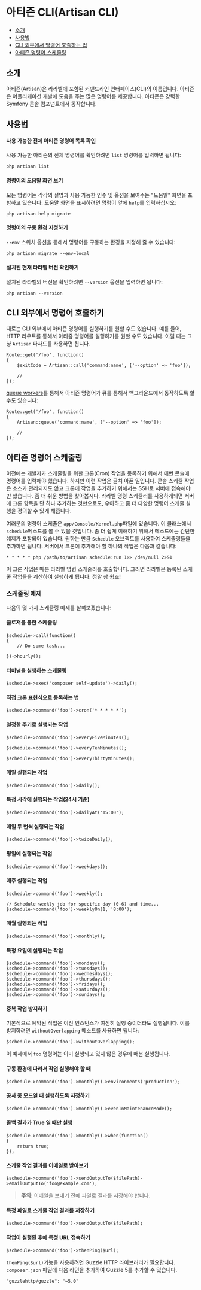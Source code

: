 # 아티즌 CLI(Artisan CLI)

- [소개](#introduction)
- [사용법](#usage)
- [CLI 외부에서 명령어 호출하는 법](#calling-commands-outside-of-cli)
- [아티즌 명령어 스케줄링](#scheduling-artisan-commands)

<a name="introduction"></a>
## 소개

아티즌(Artisan)은 라라벨에 포함된 커맨드라인 인터페이스(CLI)의 이름입니다. 아티즌은 어플리케이션 개발에 도움을 주는 많은 명령어를 제공합니다. 아티즌은 강력한 Symfony 콘솔 컴포넌트에서 동작합니다.

<a name="usage"></a>
## 사용법

#### 사용 가능한 전체 아티즌 명령어 목록 확인

사용 가능한 아티즌의 전체 명령어를 확인하려면 `list` 명령어를 입력하면 됩니다:

	php artisan list

#### 명령어의 도움말 화면 보기

모든 명령어는 각각의 설명과 사용 가능한 인수 및 옵션을 보여주는 "도움말" 화면을 포함하고 있습니다. 도움말 화면을 표시하려면 명령어 앞에 `help`를 입력하십시오:

	php artisan help migrate

#### 명령어의 구동 환경 지정하기

`--env` 스위치 옵션을 통해서 명령어를 구동하는 환경을 지정해 줄 수 있습니다: 

	php artisan migrate --env=local

#### 설치된 현재 라라벨 버전 확인하기

설치된 라라벨의 버전을 확인하려면 `--version` 옵션을 입력하면 됩니다:

	php artisan --version

<!--chak-comment-아티즌CLI(ArtisanCLI)사용법-->
<a name="calling-commands-outside-of-cli"></a>
## CLI 외부에서 명령어 호출하기

때로는 CLI 외부에서 아티즌 명령어를 실행하기를 원할 수도 있습니다. 예를 들어, HTTP 라우트를 통해서 아티즘 명령어를 실행하기를 원할 수도 있습니다. 이럴 때는 그냥 `Artisan` 파사드를 사용하면 됩니다. 

	Route::get('/foo', function()
	{
		$exitCode = Artisan::call('command:name', ['--option' => 'foo']);

		//
	});

[queue workers](/docs/5.0/queues)를 통해서 아티즌 명령어가 큐를 통해서 백그라운드에서 동작하도록 할 수도 있습니다:

	Route::get('/foo', function()
	{
		Artisan::queue('command:name', ['--option' => 'foo']);

		//
	});

<!--chak-comment-CLI 외부에서 명령어 호출하기-->
<a name="scheduling-artisan-commands"></a>
## 아티즌 명령어 스케줄링

이전에는 개발자가 스케줄링을 위한 크론(Cron) 작업을 등록하기 위해서 매번 콘솔에 명령어를 입력해야 했습니다. 하지만 이런 작업은 골치 아픈 일입니다. 콘솔 스케줄 작업은 소스가 관리되지도 않고 크론에 작업을 추가하기 위해서는 SSH로 서버에 접속해야만 했습니다. 좀 더 쉬운 방법을 찾아봅시다. 라라벨 명령 스케줄러를 사용하게되면 서버에 크론 항목을 단 하나 추가하는 것만으로도, 우아하고 좀 더 다양한 명령어 스케줄 실행을 정의할 수 있게 해줍니다. 

여러분의 명령어 스케줄은 `app/Console/Kernel.php`파일에 있습니다. 이 클래스에서 `schedule`메소드를 볼 수 있을 것입니다. 좀 더 쉽게 이해하기 위해서 메소드에는 간단한 예제가 포함되어 있습니다. 원하는 만큼 `Schedule` 오브젝트를 사용하여 스케줄링들을 추가하면 됩니다. 서버에서 크론에 추가해야 할 하나의 작업은 다음과 같습니다:

	* * * * * php /path/to/artisan schedule:run 1>> /dev/null 2>&1

이 크론 작업은 매분 라라벨 명령 스케줄러를 호출합니다. 그러면 라라벨은 등록된 스케줄 작업들을 계산하여 실행하게 됩니다. 정말 참 쉽죠!

### 스케줄링 예제

다음의 몇 가지 스케줄링 예제를 살펴보겠습니다:

#### 클로저를 통한 스케줄링

	$schedule->call(function()
	{
		// Do some task...

	})->hourly();

#### 터미널을 실행하는 스케줄링

	$schedule->exec('composer self-update')->daily();

#### 직접 크론 표현식으로 등록하는 법

	$schedule->command('foo')->cron('* * * * *');

#### 일정한 주기로 실행되는 작업

	$schedule->command('foo')->everyFiveMinutes();

	$schedule->command('foo')->everyTenMinutes();

	$schedule->command('foo')->everyThirtyMinutes();

#### 매일 실행되는 작업

	$schedule->command('foo')->daily();

#### 특정 시각에 실행되는 작업(24시 기준)

	$schedule->command('foo')->dailyAt('15:00');

#### 매일 두 번씩 실행되는 작업

	$schedule->command('foo')->twiceDaily();

#### 평일에 실행되는 작업

	$schedule->command('foo')->weekdays();

#### 매주 실행되는 작업

	$schedule->command('foo')->weekly();

	// Schedule weekly job for specific day (0-6) and time...
	$schedule->command('foo')->weeklyOn(1, '8:00');

#### 매월 실행되는 작업

	$schedule->command('foo')->monthly();

#### 특정 요일에 실행되는 작업

	$schedule->command('foo')->mondays();
	$schedule->command('foo')->tuesdays();
	$schedule->command('foo')->wednesdays();
	$schedule->command('foo')->thursdays();
	$schedule->command('foo')->fridays();
	$schedule->command('foo')->saturdays();
	$schedule->command('foo')->sundays();

#### 중복 작업 방지하기

기본적으로 예약된 작업은 이전 인스턴스가 여전히 실행 중이더라도 실행됩니다. 이를 방지하려면 `withoutOverlapping` 메소드를 사용하면 됩니다:

	$schedule->command('foo')->withoutOverlapping();

이 예제에서 `foo` 명령어는 이미 실행되고 있지 않은 경우에 매분 실행됩니다. 

#### 구동 환경에 따라서 작업 실행해야 할 때

	$schedule->command('foo')->monthly()->environments('production');

#### 공사 중 모드일 때 실행하도록 지정하기

	$schedule->command('foo')->monthly()->evenInMaintenanceMode();

#### 콜백 결과가 True 일 때만 실행

	$schedule->command('foo')->monthly()->when(function()
	{
		return true;
	});

#### 스케줄 작업 결과를 이메일로 받아보기

	$schedule->command('foo')->sendOutputTo($filePath)->emailOutputTo('foo@example.com');

> **주의:** 이메일을 보내기 전에 파일로 결과를 저장해야 합니다. 

#### 특정 파일로 스케줄 작업 결과를 저장하기

	$schedule->command('foo')->sendOutputTo($filePath);

#### 작업이 실행된 후에 특정 URL 접속하기

	$schedule->command('foo')->thenPing($url);

`thenPing($url)`기능을 사용하려면 Guzzle HTTP 라이브러리가 필요합니다. `composer.json` 파일에 다음 라인을 추가하여 Guzzle 5를 추가할 수 있습니다. 

	"guzzlehttp/guzzle": "~5.0"

<!--chak-comment-아티즌 명령어 스케줄링-->
